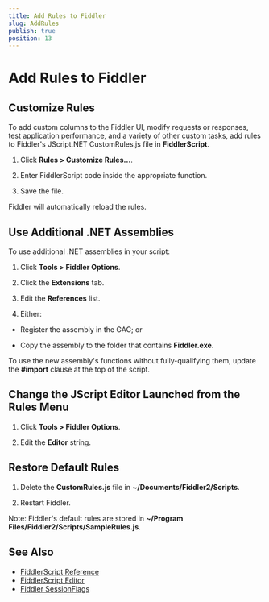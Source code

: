 ```yaml
---
title: Add Rules to Fiddler
slug: AddRules
publish: true
position: 13
---
```


Add Rules to Fiddler
====================

Customize Rules
---------------

To add custom columns to the Fiddler UI, modify requests or responses, test application performance, and a variety of other custom tasks, add rules to Fiddler's JScript.NET CustomRules.js file in **FiddlerScript**.

1. Click **Rules > Customize Rules...**.

2. Enter FiddlerScript code inside the appropriate function.

3. Save the file.

Fiddler will automatically reload the rules.

Use Additional .NET Assemblies
------------------------------

To use additional .NET assemblies in your script:

1. Click **Tools > Fiddler Options**.

2. Click the **Extensions** tab.

3. Edit the **References** list.

4. Either:

 + Register the assembly in the GAC; or

 + Copy the assembly to the folder that contains **Fiddler.exe**.

To use the new assembly's functions without fully-qualifying them, update the **#import** clause at the top of the script.

Change the JScript Editor Launched from the **Rules** Menu
----------------------------------------------------------

1. Click **Tools > Fiddler Options**.

2. Edit the **Editor** string.

Restore Default Rules
---------------------

1. Delete the **CustomRules.js** file in **~/Documents/Fiddler2/Scripts**.

2. Restart Fiddler.

Note: Fiddler's default rules are stored in **~/Program Files/Fiddler2/Scripts/SampleRules.js**.

See Also
--------

+ [FiddlerScript Reference][1]
+ [FiddlerScript Editor][2]
+ [Fiddler SessionFlags][3]

[1]: ../KnowledgeBase/FiddlerScript/
[2]: http://fiddler2.com/add-ons
[3]: ../KnowledgeBase/SessionFlags
